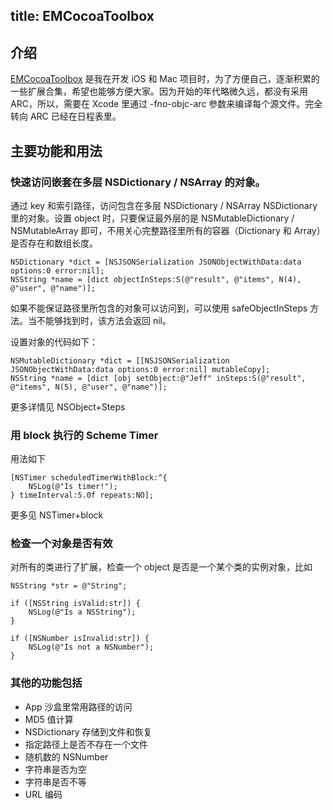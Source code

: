 title: EMCocoaToolbox
---
## 介绍
[EMCocoaToolbox](https://github.com/echoldman/EMCocoaToolbox) 是我在开发 iOS 和 Mac 项目时，为了方便自己，逐渐积累的一些扩展合集，希望也能够方便大家。因为开始的年代略微久远，都没有采用 ARC，所以，需要在 Xcode 里通过 -fno-objc-arc 参数来编译每个源文件。完全转向 ARC 已经在日程表里。
## 主要功能和用法
### 快速访问嵌套在多层 NSDictionary / NSArray 的对象。
通过 key 和索引路径，访问包含在多层 NSDictionary / NSArray NSDictionary 里的对象。设置 object 时，只要保证最外层的是 NSMutableDictionary / NSMutableArray 即可，不用关心完整路径里所有的容器（Dictionary 和 Array）是否存在和数组长度。

```objc
NSDictionary *dict = [NSJSONSerialization JSONObjectWithData:data options:0 error:nil];
NSString *name = [dict objectInSteps:S(@"result", @"items", N(4), @"user", @"name")];
```
如果不能保证路径里所包含的对象可以访问到，可以使用  safeObjectInSteps 方法。当不能够找到时，该方法会返回 nil。

设置对象的代码如下：

```objc
NSMutableDictionary *dict = [[NSJSONSerialization JSONObjectWithData:data options:0 error:nil] mutableCopy];
NSString *name = [dict [obj setObject:@"Jeff" inSteps:S(@"result", @"items", N(5), @"user", @"name")];
```
更多详情见 NSObject+Steps

### 用 block 执行的 Scheme Timer
用法如下

```objc
[NSTimer scheduledTimerWithBlock:^{
    NSLog(@"Is timer!");
} timeInterval:5.0f repeats:NO];
```
更多见 NSTimer+block

### 检查一个对象是否有效
对所有的类进行了扩展，检查一个 object 是否是一个某个类的实例对象，比如

```objc
NSString *str = @"String";

if ([NSString isValid:str]) {
    NSLog(@"Is a NSString");
}

if ([NSNumber isInvalid:str]) {
    NSLog(@"Is not a NSNumber");
}
```
### 其他的功能包括
* App 沙盒里常用路径的访问
* MD5 值计算
* NSDictionary 存储到文件和恢复
* 指定路径上是否不存在一个文件
* 随机数的 NSNumber
* 字符串是否为空
* 字符串是否不等
* URL 编码
 